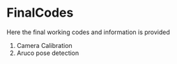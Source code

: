 # FinalCodes
Here the final working codes and information is provided


1. Camera Calibration
2. Aruco pose detection
